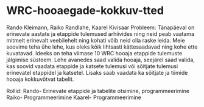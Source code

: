 # WRC-hooaegade-kokkuv-tted
Rando Kleimann, Raiko Randlahe, Kaarel Kivisaar
Probleem: Tänapäeval on erinevate aastate ja etappide tulemused arhiivides ning neid peab vaatama mitmelt erinevalt veebilehelt ning kohati võib neid olla raske leida. Meie soovime teha ühe lehe, kus oleks kõik lihtsasti kättesaadavad ning kohe ette kuvatavad.
Ideeks on teha viimase 10 WRC hooaja etappide tulemuste jälgimise süsteem.
Lehe avanedes saad valida hooaja, seejärel saad valida, kas soovid vaadata etappide ja katsete tulemusi või sõitjate tulemusi erinevatel etappidel ja katsetel.
Lisaks saab vaadata ka sõitjate ja tiimide hooaja kokkuvõtvat tabelit.

Rollid:
Rando- Erinevate etappide ja tabelite otsimine, programmeerimine
Raiko- Programmeerimine
Kaarel- Programmeerimine
